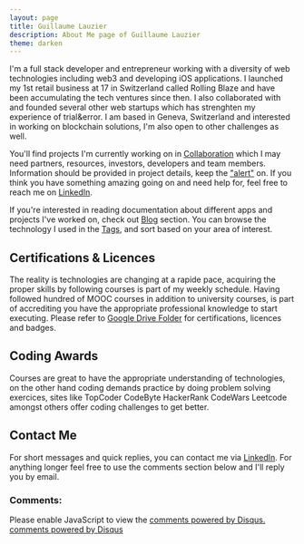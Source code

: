 ```yaml
---
layout: page
title: Guillaume Lauzier
description: About Me page of Guillaume Lauzier
theme: darken
---
```


I'm a full stack developer and entrepreneur working with a diversity of web technologies including web3 and developing iOS applications. I launched my 1st retail business at 17 in Switzerland called Rolling Blaze and have been accumulating the tech ventures since then. I also collaborated with and founded several other web startups which has strenghten my experience of trial&error. I am based in Geneva, Switzerland and interested in working on blockchain solutions, I'm also open to other challenges as well. 

You'll find projects I'm currently working on in [Collaboration](https://guillaumelauzier.com/collaboration) which I may need partners, resources, investors, developers and team members. Information should be provided in project details, keep the ["alert"](https://www.linkedin.com/in/guillaumelauzier/) on. If you think you have something amazing going on and need help for, feel free to reach me on [LinkedIn](https://www.linkedin.com/in/guillaumelauzier/).

If you're interested in reading documentation about different apps and projects I've worked on, check out [Blog](https://guillaumelauzier.com/blog) section. You can browse the technology I used in the [Tags](https://guillaumelauzier.com/tags), and sort based on your area of interest.


## Certifications & Licences

The reality is technologies are changing at a rapide pace, acquiring the proper skills by following courses is part of my weekly schedule. Having followed hundred of MOOC courses in addition to university courses, is part of accrediting you have the appropriate professional knowledge to start executing. Please refer to <a href="https://drive.google.com/drive/folders/16wFJobrMlWcASuzTC4sHIJJKZxnhS6wU?usp=sharing" target="_blank">Google Drive Folder</a> for certifications, licences and badges.

## Coding Awards

Courses are great to have the appropriate understanding of technologies, on the other hand coding demands practice by doing problem solving exercices, sites like TopCoder CodeByte HackerRank CodeWars Leetcode amongst others offer coding challenges to get better.

## Contact Me

For short messages and quick replies, you can contact me via [LinkedIn](https://www.linkedin.com/in/guillaumelauzier/). For anything longer feel free to use the comments section below and I'll reply you by email.

### Comments:

<div id="disqus_thread"></div>
<script type="text/javascript">
  /* * * CONFIGURATION VARIABLES: EDIT BEFORE PASTING INTO YOUR WEBPAGE * * */
  var disqus_shortname = '{{site.disqushandler}}';

  /* * * DON'T EDIT BELOW THIS LINE * * */
  (function() {
      var dsq = document.createElement('script'); dsq.type = 'text/javascript'; dsq.async = true;
      dsq.src = '//' + disqus_shortname + '.disqus.com/embed.js';
      (document.getElementsByTagName('head')[0] || document.getElementsByTagName('body')[0]).appendChild(dsq);
  })();
</script>
<noscript>Please enable JavaScript to view the <a href="http://disqus.com/?ref_noscript">comments powered by Disqus.</a></noscript>
<a href="http://disqus.com" class="dsq-brlink">comments powered by <span class="logo-disqus">Disqus</span></a>

<script src="https://txtpen.com/embed.js?site={{site.txtpenhandler}}" />
